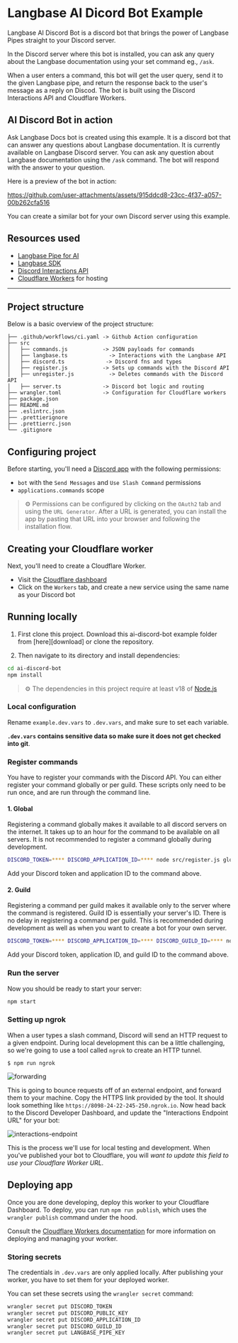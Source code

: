 # Langbase AI Dicord Bot Example

Langbase AI Discord Bot is a discord bot that brings the power of Langbase Pipes straight to your Discord server.

In the Discord server where this bot is installed, you can ask any query about the Langbase documentation using your set command eg., `/ask`.

When a user enters a command, this bot will get the user query, send it to the given Langbase pipe, and return the response back to the user's message as a reply on Discod. The bot is built using the Discord Interactions API and Cloudflare Workers.

## AI Discord Bot in action

Ask Langbase Docs bot is created using this example. It is a discord bot that can answer any questions about Langbase documentation. It is currently available on Langbase Discord server. You can ask any question about Langbase documentation using the `/ask` command. The bot will respond with the answer to your question.

Here is a preview of the bot in action:

https://github.com/user-attachments/assets/915ddcd8-23cc-4f37-a057-00b262cfa516

You can create a similar bot for your own Discord server using this example.

## Resources used

- [Langbase Pipe for AI](https://langbase.com/docs/)
- [Langbase SDK](https://langbase.com/docs/langbase-sdk/overview)
- [Discord Interactions API](https://discord.com/developers/docs/interactions/receiving-and-responding)
- [Cloudflare Workers](https://workers.cloudflare.com/) for hosting

---

## Project structure

Below is a basic overview of the project structure:

```
├── .github/workflows/ci.yaml -> Github Action configuration
├── src
│   ├── commands.js           -> JSON payloads for commands
│   ├── langbase.ts             -> Interactions with the Langbase API
│   ├── discord.ts             -> Discord fns and types
│   ├── register.js           -> Sets up commands with the Discord API
│   ├── unregister.js           -> Deletes commands with the Discord API
│   ├── server.ts             -> Discord bot logic and routing
├── wrangler.toml             -> Configuration for Cloudflare workers
├── package.json
├── README.md
├── .eslintrc.json
├── .prettierignore
├── .prettierrc.json
└── .gitignore
```

## Configuring project

Before starting, you'll need a [Discord app](https://discord.com/developers/applications) with the following permissions:

- `bot` with the `Send Messages` and `Use Slash Command` permissions
- `applications.commands` scope

> ⚙️ Permissions can be configured by clicking on the `OAuth2` tab and using the `URL Generator`. After a URL is generated, you can install the app by pasting that URL into your browser and following the installation flow.

## Creating your Cloudflare worker

Next, you'll need to create a Cloudflare Worker.

- Visit the [Cloudflare dashboard](https://dash.cloudflare.com/)
- Click on the `Workers` tab, and create a new service using the same name as your Discord bot

## Running locally

1. First clone this project. Download this ai-discord-bot example folder from [here][download] or clone the repository.

2. Then navigate to its directory and install dependencies:

```sh
cd ai-discord-bot
npm install
```

> ⚙️ The dependencies in this project require at least v18 of [Node.js](https://nodejs.org/en/)

### Local configuration

Rename `example.dev.vars` to `.dev.vars`, and make sure to set each variable.

**`.dev.vars` contains sensitive data so make sure it does not get checked into git**.

### Register commands

You have to register your commands with the Discord API. You can either register your command globally or per guild. These scripts only need to be run once, and are run through the command line.

#### 1. Global

Registering a command globally makes it available to all discord servers on the internet. It takes up to an hour for the command to be available on all servers. It is not recommended to register a command globally during development.

```sh
DISCORD_TOKEN=**** DISCORD_APPLICATION_ID=**** node src/register.js global
```

Add your Discord token and application ID to the command above.

#### 2. Guild

Registering a command per guild makes it available only to the server where the command is registered. Guild ID is essentially your server's ID. There is no delay in registering a command per guild. This is recommended during development as well as when you want to create a bot for your own server.

```sh
DISCORD_TOKEN=**** DISCORD_APPLICATION_ID=**** DISCORD_GUILD_ID=**** node src/register.js guild
```

Add your Discord token, application ID, and guild ID to the command above.

### Run the server

Now you should be ready to start your server:

```sh
npm start
```

### Setting up ngrok

When a user types a slash command, Discord will send an HTTP request to a given endpoint. During local development this can be a little challenging, so we're going to use a tool called `ngrok` to create an HTTP tunnel.

```
$ npm run ngrok
```

![forwarding](https://user-images.githubusercontent.com/534619/157511497-19c8cef7-c349-40ec-a9d3-4bc0147909b0.png)

This is going to bounce requests off of an external endpoint, and forward them to your machine. Copy the HTTPS link provided by the tool. It should look something like `https://8098-24-22-245-250.ngrok.io`. Now head back to the Discord Developer Dashboard, and update the "Interactions Endpoint URL" for your bot:

![interactions-endpoint](https://user-images.githubusercontent.com/534619/157510959-6cf0327a-052a-432c-855b-c662824f15ce.png)

This is the process we'll use for local testing and development. When you've published your bot to Cloudflare, you will _want to update this field to use your Cloudflare Worker URL._

## Deploying app

Once you are done developing, deploy this worker to your Cloudflare Dashboard. To deploy, you can run `npm run publish`, which uses the `wrangler publish` command under the hood.

Consult the [Cloudflare Workers documentation](https://developers.cloudflare.com/workers) for more information on deploying and managing your worker.

### Storing secrets

The credentials in `.dev.vars` are only applied locally. After publishing your worker, you have to set them for your deployed worker.

You can set these secrets using the `wrangler secret` command:

```sh
wrangler secret put DISCORD_TOKEN
wrangler secret put DISCORD_PUBLIC_KEY
wrangler secret put DISCORD_APPLICATION_ID
wrangler secret put DISCORD_GUILD_ID
wrangler secret put LANGBASE_PIPE_KEY
```
